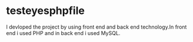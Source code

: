 # testeyesphpfile
I devloped the project  by using front end and back end technology.In front end i used PHP and in back end i used MySQL.
